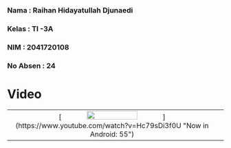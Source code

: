 ### **Nama**      : Raihan Hidayatullah Djunaedi
### **Kelas**     : TI -3A
### **NIM**       : 2041720108
### **No Absen**  : 24
# 

# Video

<table>
  <tr align="center">
    <td>
[<img src="https://i.ytimg.com/vi/Hc79sDi3f0U/maxresdefault.jpg" width="50%">](https://www.youtube.com/watch?v=Hc79sDi3f0U "Now in Android: 55")
    <td>
  </tr>
 </table>

